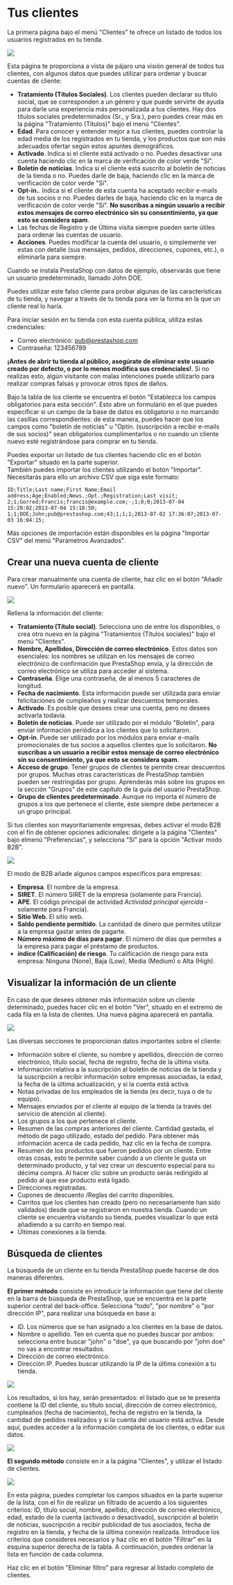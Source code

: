 # Tus clientes

La primera página bajo el menú "Clientes" te ofrece un listado de todos los usuarios registrados en tu tienda.

![](../../../.gitbook/assets/54268368.png)

Esta página te proporciona a vista de pájaro una visión general de todos tus clientes, con algunos datos que puedes utilizar para ordenar y buscar cuentas de cliente:

* **Tratamiento (Títulos Sociales)**. Los clientes pueden declarar su título social, que se corresponden a un género y que puede servirte de ayuda para darle una experiencia más personalizada a tus clientes. Hay dos títulos sociales predeterminados (Sr., y Sra.), pero puedes crear más en la página "Tratamiento (Títulos)" bajo el menú "Clientes".
* **Edad**. Para conocer y entender mejor a tus clientes, puedes controlar la edad media de los registrados en tu tienda, y los productos que son más adecuados ofertar según estos apuntes demográficos.
* **Activado**. Indica si el cliente está activado o no. Puedes desactivar una cuenta haciendo clic en la marca de verificación de color verde "Sí".
* **Boletín de noticias**. Indica si el cliente está suscrito al boletín de noticias de la tienda o no. Puedes darle de baja, haciendo clic en la marca de verificación de color verde "Sí".
* **Opt-in.**. Indica si el cliente de esta cuenta ha aceptado recibir e-mails de tus socios o no. Puedes darles de baja, haciendo clic en la marca de verificación de color verde "Sí". **No suscribas a ningún usuario a recibir estos mensajes de correo electrónico sin su consentimiento, ya que esto se considera spam**.
* Las fechas de Registro y de Última visita siempre pueden serte útiles para ordenar las cuentas de usuario.
* **Acciones**. Puedes modificar la cuenta del usuario, o simplemente ver estas con detalle (sus mensajes, pedidos, direcciones, cupones, etc.), o eliminarla para siempre.

Cuando se instala PrestaShop con datos de ejemplo, observarás que tiene un usuario predeterminado, llamado John DOE.

Puedes utilizar este falso cliente para probar algunas de las características de tu tienda, y navegar a través de tu tienda para ver la forma en la que un cliente real lo haría.

Para iniciar sesión en tu tienda con esta cuenta pública, utiliza estas credenciales:

* Correo electrónico: [pub@prestashop.com](mailto:pub@prestashop.com)
* Contraseña: 123456789

**¡Antes de abrir tu tienda al público, asegúrate de eliminar este usuario creado por defecto, o por lo menos modifica sus credenciales!**. Si no realizas esto, algún visitante con malas intenciones puede utilizarlo para realizar compras falsas y provocar otros tipos de daños.

Bajo la tabla de los cliente se encuentra el botón "Establezca los campos obligatorios para esta sección". Esto abre un formulario en el que puedes especificar si un campo de la base de datos es obligatorio o no marcando las casillas correspondientes: de esta manera, puedes hacer que los campos como "boletín de noticias" u "Optin. (suscripción a recibir e-mails de sus socios)" sean obligatorios cumplimentarlos o no cuando un cliente nuevo esté registrándose para comprar en tu tienda.

Puedes exportar un listado de tus clientes haciendo clic en el botón "Exportar" situado en la parte superior.\
También puedes importar los clientes utilizando el botón "Importar". Necesitarás para ello un archivo CSV que siga este formato:

```
ID;Title;Last name;First Name;Email address;Age;Enabled;News.;Opt.;Registration;Last visit;
2;1;Gorred;Francis;francis@example.com;-;1;0;0;2013-07-04 15:20:02;2013-07-04 15:18:50;
1;1;DOE;John;pub@prestashop.com;43;1;1;1;2013-07-02 17:36:07;2013-07-03 16:04:15;
```

Más opciones de importación están disponibles en la página "Importar CSV" del menú "Parámetros Avanzados".

## Crear una nueva cuenta de cliente <a href="#tusclientes-crearunanuevacuentadecliente" id="tusclientes-crearunanuevacuentadecliente"></a>

Para crear manualmente una cuenta de cliente, haz clic en el botón "Añadir nuevo". Un formulario aparecerá en pantalla.

![](../../../.gitbook/assets/54268371.png)

Rellena la información del cliente:

* **Tratamiento (Título social)**. Selecciona uno de entre los disponibles, o crea otro nuevo en la página "Tratamientos (Títulos sociales)" bajo el menú "Clientes".
* **Nombre, Apellidos, Dirección de correo electrónico**. Estos datos son esenciales: los nombres se utilizan en los mensajes de correo electrónico de confirmación que PrestaShop envía, y la dirección de correo electrónico se utiliza para acceder al sistema.
* **Contraseña**. Elige una contraseña, de al menos 5 caracteres de longitud.
* **Fecha de nacimiento**. Esta información puede ser utilizada para enviar felicitaciones de cumpleaños y realizar descuentos temporales.
* **Activado**. Es posible que desees crear una cuenta, pero no desees activarla todavía.
* **Boletín de noticias**. Puede ser utilizado por el módulo "Boletín", para enviar información periódica a los clientes que lo solicitaron.
* **Opt-in**. Puede ser utilizado por los módulos para enviar e-mails promocionales de tus socios a aquellos clientes que lo solicitaron. **No suscribas a un usuario a recibir estos mensaje de correo electrónico sin su consentimiento, ya que esto se considera spam**.
* **Acceso de grupo**. Tener grupos de clientes te permite crear descuentos por grupos. Muchas otras características de PrestaShop también pueden ser restringidas por grupo. Aprenderás más sobre los grupos en la sección "Grupos" de este capítulo de la guía del usuario PrestaShop.
* **Grupo de clientes predeterminado**. Aunque no importa el número de grupos a los que pertenece el cliente, éste siempre debe pertenecer a un grupo principal.

Si tus clientes son mayoritariamente empresas, debes activar el modo B2B con el fin de obtener opciones adicionales: dirígete a la página "Clientes" bajo elmenú "Preferencias", y selecciona "Sí" para la opción "Activar modo B2B".

![](../../../.gitbook/assets/54268376.png)

El modo de B2B añade algunos campos específicos para empresas:

* **Empresa**. El nombre de la empresa.
* **SIRET**. El número SIRET de la empresa (solamente para Francia).
* **APE**. El código principal de actividad _Actividad principal ejercida_ -  solamente para Francia).
* **Sitio Web**. El sitio web.
* **Saldo pendiente permitido**. La cantidad de dinero que permites utilizar a la empresa gastar antes de pagarte.
* **Número máximo de días para pagar**. El número de días que permites a la empresa para pagar el préstamo de productos.
* **índice (Calificación) de riesgo**. Tu calificación de riesgo para esta empresa: Ninguna (None), Baja (Low), Media (Medium) o Alta (High).

## Visualizar la información de un cliente <a href="#tusclientes-visualizarlainformaciondeuncliente" id="tusclientes-visualizarlainformaciondeuncliente"></a>

En caso de que desees obtener más información sobre un cliente determinado, puedes hacer clic en el botón "Ver", situado en el extremo de cada fila en la lista de clientes. Una nueva página aparecerá en pantalla.

![](../../../.gitbook/assets/54268381.png)

Las diversas secciones te  proporcionan datos importantes sobre el cliente:

* Información sobre el cliente, su nombre y apellidos, dirección de correo electrónico, título social, fecha de registro, fecha de la última visita.
* Información relativa a la suscripción al boletín de noticias de la tienda y la suscripción a recibir información sobre empresas asociadas, la edad, la fecha de la última actualización, y si la cuenta está activa.
* Notas privadas de los empleados de la tienda (es decir, tuya o de tu equipo).
* Mensajes enviados por el cliente al equipo de la tienda (a través del servicio de atención al cliente).
* Los grupos a los que pertenece el cliente.
* Resumen de las compras anteriores del cliente. Cantidad gastada, el método de pago utilizado, estado del pedido. Para obtener más información acerca de cada pedido, haz clic en la fecha de compra.
* Resumen de los productos que fueron pedidos por un cliente. Entre otras cosas, esto te permite saber cuándo a un cliente le gusta un determinado producto, y tal vez crear un descuento especial para su décima compra. Al hacer clic sobre un producto serás redirigido al pedido al que ese producto está ligado.
* Direcciones registradas.
* Cupones de descuento /Reglas del carrito disponibles.
* Carritos que los clientes han creado (pero no necesariamente han sido validados) desde que se registraron en nuestra tienda. Cuando un cliente se encuentra visitando su tienda, puedes visualizar lo que está añadiendo a su carrito en tiempo real.
* Últimas conexiones a la tienda.

## Búsqueda de clientes <a href="#tusclientes-busquedadeclientes" id="tusclientes-busquedadeclientes"></a>

La búsqueda de un cliente en tu tienda PrestaShop puede hacerse de dos maneras diferentes.

**El primer método** consiste en introducir la información que tiene del cliente en la barra de búsqueda de PrestaShop, que se encuentra en la parte superior central del back-office. Selecciona "todo", "por nombre" o "por dirección IP", para realizar una búsqueda en base a:

* ID. Los números que se han asignado a los clientes en la base de datos.
* Nombre o apellido. Ten en cuenta que no puedes buscar por ambos: selecciona entre buscar "john" o "doe", ya que buscando por "john doe" no vas a encontrar resultados.
* Dirección de correo electrónico.
* Dirección IP. Puedes buscar utilizando la IP de la última conexión a tu tienda.

![](../../../.gitbook/assets/54268384.png)

Los resultados, si los hay, serán presentados: el listado que se te presenta contiene la ID del cliente, su título social, dirección de correo electrónico, cumpleaños (fecha de nacimiento), fecha de registro en la tienda, la cantidad de pedidos realizados y si la cuenta del usuario está activa. Desde aquí, puedes acceder a la información completa de los clientes, o editar sus datos.

![](../../../.gitbook/assets/54268387.png)

**El segundo método** consiste en ir a la página "Clientes", y utilizar el listado de clientes.

![](../../../.gitbook/assets/54268390.png)

En esta página, puedes completar los campos situados en la parte superior de la lista, con el fin de realizar un filtrado de acuerdo a los siguientes criterios: ID, título social, nombre, apellido, dirección de correo electrónico, edad, estado de la cuenta (activado o desactivado), suscripción al boletín de noticias, suscripción a recibir publicidad de tus asociados, fecha de registro en la tienda, y fecha de la última conexión realizada. Introduce los criterios que consideres necesarios y haz clic en el botón "Filtrar" en la esquina superior derecha de la tabla. A continuación, puedes ordenar la lista en función de cada columna.

Haz clic en el botón "Eliminar filtro" para regresar al listado completo de clientes.
